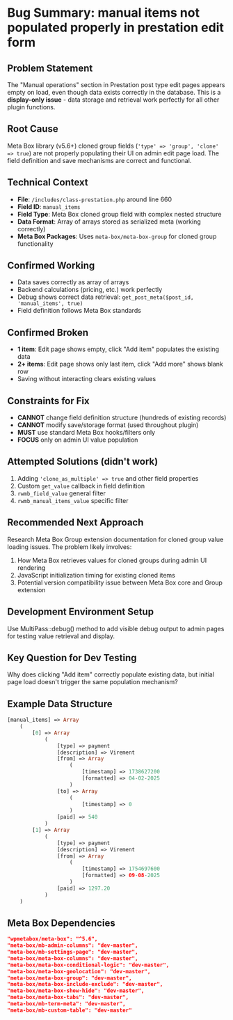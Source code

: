 # Bug Summary: manual items not populated properly in prestation edit form

## Problem Statement
The "Manual operations" section in Prestation post type edit pages appears empty on load, even though data exists correctly in the database. This is a **display-only issue** - data storage and retrieval work perfectly for all other plugin functions.

## Root Cause
Meta Box library (v5.6+) cloned group fields (`'type' => 'group', 'clone' => true`) are not properly populating their UI on admin edit page load. The field definition and save mechanisms are correct and functional.

## Technical Context
- **File**: `/includes/class-prestation.php` around line 660
- **Field ID**: `manual_items` 
- **Field Type**: Meta Box cloned group field with complex nested structure
- **Data Format**: Array of arrays stored as serialized meta (working correctly)
- **Meta Box Packages**: Uses `meta-box/meta-box-group` for cloned group functionality

## Confirmed Working
- Data saves correctly as array of arrays
- Backend calculations (pricing, etc.) work perfectly 
- Debug shows correct data retrieval: `get_post_meta($post_id, 'manual_items', true)`
- Field definition follows Meta Box standards

## Confirmed Broken
- **1 item**: Edit page shows empty, click "Add item" populates the existing data
- **2+ items**: Edit page shows only last item, click "Add more" shows blank row
- Saving without interacting clears existing values

## Constraints for Fix
- **CANNOT** change field definition structure (hundreds of existing records)
- **CANNOT** modify save/storage format (used throughout plugin)
- **MUST** use standard Meta Box hooks/filters only
- **FOCUS** only on admin UI value population

## Attempted Solutions (didn't work)
1. Adding `'clone_as_multiple' => true` and other field properties
2. Custom `get_value` callback in field definition
3. `rwmb_field_value` general filter
4. `rwmb_manual_items_value` specific filter

## Recommended Next Approach
Research Meta Box Group extension documentation for cloned group value loading issues. The problem likely involves:
1. How Meta Box retrieves values for cloned groups during admin UI rendering
2. JavaScript initialization timing for existing cloned items
3. Potential version compatibility issue between Meta Box core and Group extension

## Development Environment Setup
Use MultiPass::debug() method to add visible debug output to admin pages for testing value retrieval and display.

## Key Question for Dev Testing
Why does clicking "Add item" correctly populate existing data, but initial page load doesn't trigger the same population mechanism?

## Example Data Structure
```php
[manual_items] => Array
    (
        [0] => Array
            (
                [type] => payment
                [description] => Virement
                [from] => Array
                    (
                        [timestamp] => 1738627200
                        [formatted] => 04-02-2025
                    )
                [to] => Array
                    (
                        [timestamp] => 0
                    )
                [paid] => 540
            )
        [1] => Array
            (
                [type] => payment
                [description] => Virement
                [from] => Array
                    (
                        [timestamp] => 1754697600
                        [formatted] => 09-08-2025
                    )
                [paid] => 1297.20
            )
    )
```

## Meta Box Dependencies
```json
"wpmetabox/meta-box": "^5.6",
"meta-box/mb-admin-columns": "dev-master",
"meta-box/mb-settings-page": "dev-master",
"meta-box/meta-box-columns": "dev-master",
"meta-box/meta-box-conditional-logic": "dev-master",
"meta-box/meta-box-geolocation": "dev-master",
"meta-box/meta-box-group": "dev-master",
"meta-box/meta-box-include-exclude": "dev-master",
"meta-box/meta-box-show-hide": "dev-master",
"meta-box/meta-box-tabs": "dev-master",
"meta-box/mb-term-meta": "dev-master",
"meta-box/mb-custom-table": "dev-master"
```

